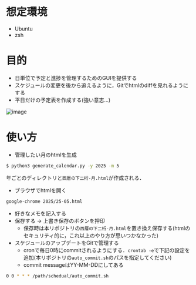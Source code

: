 # 想定環境
- Ubuntu
- zsh

# 目的
- 日単位で予定と進捗を管理するためのGUIを提供する
- スケジュールの変更を後から追えるように，Gitでhtmlのdiffを見れるようにする
- 平日だけの予定表を作成する(強い意志...)

![image](https://github.com/user-attachments/assets/5d4487ae-a88a-4381-9552-855ebc7ce5d9)



# 使い方
- 管理したい月のhtmlを生成
```zsh
$ python3 generate_calendar.py -y 2025 -m 5
```
年ごとのディレクトリと`西暦の下二桁-月.html`が作成される．
- ブラウザでhtmlを開く
```zsh
google-chrome 2025/25-05.html
```
- 好きなメモを記入する
- 保存する -> 上書き保存のボタンを押印
  - 保存時は本リポジトリの`西暦の下二桁-月.html`を置き換え保存する(htmlのセキュリティ的に，これ以上のやり方が思いつかなかった)
- スケジュールのアップデートをGitで管理する
  - cronで毎日0時にcommitされるようにする．`crontab -e`で下記の設定を追加(本リポジトリの`auto_commit.sh`のパスを指定してください)
  - commit messageはYY-MM-DDにしてある
```zsh
0 0 * * * /path/schedual/auto_commit.sh
```

